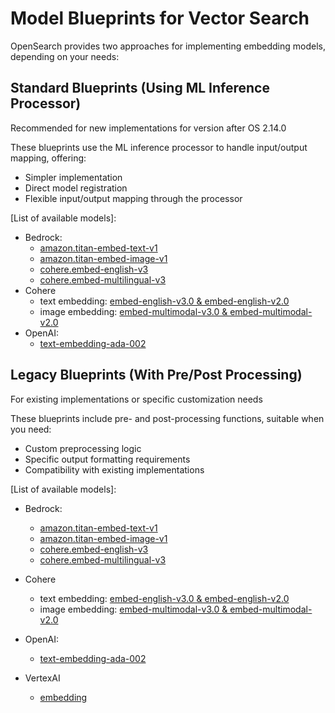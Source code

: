 # Model Blueprints for Vector Search

OpenSearch provides two approaches for implementing embedding models, depending on your needs:

## Standard Blueprints (Using ML Inference Processor)
Recommended for new implementations for version after OS 2.14.0

These blueprints use the ML inference processor to handle input/output mapping, offering:

- Simpler implementation
- Direct model registration 
- Flexible input/output mapping through the processor

[List of available models]:
- Bedrock:
  - [amazon.titan-embed-text-v1](https://github.com/opensearch-project/ml-commons/blob/main/docs/remote_inference_blueprints/standard_blueprints/bedrock_connector_titan_embedding_standard_blueprint.md)
  - [amazon.titan-embed-image-v1](https://github.com/opensearch-project/ml-commons/blob/main/docs/remote_inference_blueprints/standard_blueprints/bedrock_connector_titan_multimodal_embedding_standard_blueprint.md)
  - [cohere.embed-english-v3](https://github.com/opensearch-project/ml-commons/blob/main/docs/remote_inference_blueprints/standard_blueprints/bedrock_connector_cohere_cohere.embed-english-v3_standard_blueprint.md)
  - [cohere.embed-multilingual-v3](https://github.com/opensearch-project/ml-commons/blob/main/docs/remote_inference_blueprints/standard_blueprints/bedrock_connector_cohere_cohere.embed-multilingual-v3_standard_blueprint.md)
- Cohere
  - text embedding: [embed-english-v3.0 & embed-english-v2.0](https://github.com/opensearch-project/ml-commons/blob/main/docs/remote_inference_blueprints/standard_blueprints/cohere_connector_text_embedding_standard_blueprint.md)
  - image embedding: [embed-multimodal-v3.0 & embed-multimodal-v2.0](https://github.com/opensearch-project/ml-commons/blob/main/docs/remote_inference_blueprints/standard_blueprints/cohere_connector_image_embedding_blueprint.md)
- OpenAI:
  - [text-embedding-ada-002](https://github.com/opensearch-project/ml-commons/blob/main/docs/remote_inference_blueprints/standard_blueprints/openai_connector_embedding_standard_blueprint.md)

## Legacy Blueprints (With Pre/Post Processing)
For existing implementations or specific customization needs

These blueprints include pre- and post-processing functions, suitable when you need:

- Custom preprocessing logic
- Specific output formatting requirements
- Compatibility with existing implementations

[List of available models]:

- Bedrock:
  - [amazon.titan-embed-text-v1](https://github.com/opensearch-project/ml-commons/blob/main/docs/remote_inference_blueprints/bedrock_connector_titan_embedding_blueprint.md)
  - [amazon.titan-embed-image-v1](https://github.com/opensearch-project/ml-commons/blob/main/docs/remote_inference_blueprints/bedrock_connector_titan_multimodal_embedding_blueprint.md)
  - [cohere.embed-english-v3](https://github.com/opensearch-project/ml-commons/blob/main/docs/remote_inference_blueprints/bedrock_connector_cohere_cohere.embed-english-v3_blueprint.md)
  - [cohere.embed-multilingual-v3](https://github.com/opensearch-project/ml-commons/blob/main/docs/remote_inference_blueprints/bedrock_connector_cohere_cohere.embed-multilingual-v3_blueprint.md)
- Cohere
  - text embedding: [embed-english-v3.0 & embed-english-v2.0](https://github.com/opensearch-project/ml-commons/blob/main/docs/remote_inference_blueprints/cohere_connector_embedding_blueprint.md)
  - image embedding: [embed-multimodal-v3.0 & embed-multimodal-v2.0](https://github.com/opensearch-project/ml-commons/blob/main/docs/remote_inference_blueprints/cohere_connector_image_embedding_blueprint.md)

- OpenAI: 
  - [text-embedding-ada-002](https://github.com/opensearch-project/ml-commons/blob/main/docs/remote_inference_blueprints/openai_connector_embedding_blueprint.md)
  
- VertexAI
  - [embedding](https://github.com/opensearch-project/ml-commons/blob/main/docs/remote_inference_blueprints/gcp_vertexai_connector_embedding_blueprint.md)